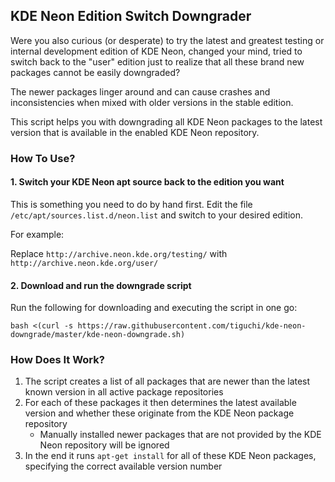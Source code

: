 ## KDE Neon Edition Switch Downgrader

Were you also curious (or desperate) to try the latest and greatest testing or internal development edition of KDE Neon, changed your mind, tried to switch back
to the "user" edition just to realize that all these brand new packages cannot be easily downgraded?

The newer packages linger around and can cause crashes and inconsistencies when mixed with older versions in the stable edition.

This script helps you with downgrading all KDE Neon packages to the latest version that is available in the enabled KDE Neon repository.

### How To Use?

#### 1. Switch your KDE Neon apt source back to the edition you want

This is something you need to do by hand first. Edit the file `/etc/apt/sources.list.d/neon.list` and switch to your desired edition.

For example:

Replace `http://archive.neon.kde.org/testing/` with `http://archive.neon.kde.org/user/`

#### 2. Download and run the downgrade script

Run the following for downloading and executing the script in one go:

```
bash <(curl -s https://raw.githubusercontent.com/tiguchi/kde-neon-downgrade/master/kde-neon-downgrade.sh)
```

### How Does It Work?

1. The script creates a list of all packages that are newer than the latest known version in all active package repositories
2. For each of these packages it then determines the latest available version and whether these originate from the KDE Neon package repository
    - Manually installed newer packages that are not provided by the KDE Neon repository will be ignored
3. In the end it runs `apt-get install` for all of these KDE Neon packages, specifying the correct available version number
